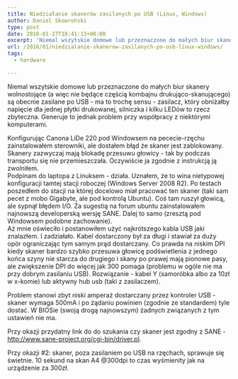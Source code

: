 ```yaml
---
title: Niedziałanie skanerów zasilanych po USB (Linux, Windows)
author: Daniel Skowroński
type: post
date: 2016-01-27T18:41:13+00:00
excerpt: 'Niemal wszytskie domowe lub przeznaczone do małych biur skanery wolnostojące (a więc nie będące częścią kombajnu drukująco-skanującego) są obecnie zasilane po USB - ma to trochę sensu - zasilacz, który obniżałby napięcie dla jednej płytki drukowanej, silniczka i kilku LEDów to rzecz zbyteczna. Generuje to jednak problem przy współpracy z niektórymi komputerami. '
url: /2016/01/niedzialanie-skanerow-zasilanych-po-usb-linux-windows/
tags:
  - hardware

---
```

Niemal wszytskie domowe lub przeznaczone do małych biur skanery wolnostojące (a więc nie będące częścią kombajnu drukująco-skanującego) są obecnie zasilane po USB - ma to trochę sensu - zasilacz, który obniżałby napięcie dla jednej płytki drukowanej, silniczka i kilku LEDów to rzecz zbyteczna. Generuje to jednak problem przy współpracy z niektórymi komputerami. 

Konfigurując Canona LiDe 220 pod Windowsem na pececie-rzęchu zainstalowałem sterowniki, ale dostałem błąd że skaner jest zablokowany. Skanery zazwyczaj mają blokadę przesuwu głowicy - tak by podczas transportu się nie przemieszczała. Oczywiście ja zgodnie z instrukcją ją zwolniłem.  
Podpinam do laptopa z Linuksem - działa. Uznałem, że to wina nietypowej konfiguracji tamtej stacji roboczej (Windows Server 2008 R2). Po testach poszedłem do stacji na której docelowo miał pracować ten skaner (taki sam pecet z mobo Gigabyte, ale pod kontrolą Ubuntu). Coś tam ruszył głowicą, ale sypnął błędem I/O. Za sugestią na forum ubuntu zainstalowałem najnowszą developerską wersję SANE. Dalej to samo (zresztą pod Windowsem podobne zachowanie).  
Aż mnie oświeciło i postanowiłem użyć najkrótszego kabla USB jaki znalazłem. I zadziałało. Kabel dostarczony był za długi i stawiał za duży opór ograniczając tym samym prąd dostarczany. Co prawda na niskim DPI kiedy skaner bardzo szybko przesuwa głowicę podświetlenia z jednego końca szyny nie starcza do drugiego i skany po prawej mają pionowe pasy, ale zwiększenie DPI do więcej jak 300 pomaga (problemu w ogóle nie ma przy dobrym zasilaniu USB). Rozwiązanie - kabel Y (samoróbka albo za 10zł w x-komie) lub aktywny hub usb (taki z zasilaczem).

Problem stanowi zbyt niski amperaż dostarczany przez kontroler USB - skaner wymaga 500mA i po żądaniu powinien (zgodnie ze standardem) tyle dostać. W BIOSie (swoją drogą najnowszym) żadnych związanych z tym ustawień nie ma.

Przy okazji przydatny link do do szukania czy skaner jest zgodny z SANE - <http://www.sane-project.org/cgi-bin/driver.pl>.

Przy okazji #2: skaner, poza zasilaniem po USB na rzęchach, sprawuje się świetnie. 10 sekund na skan A4 @300dpi to czas wyśmienity jak na urządzenie za 300zł.